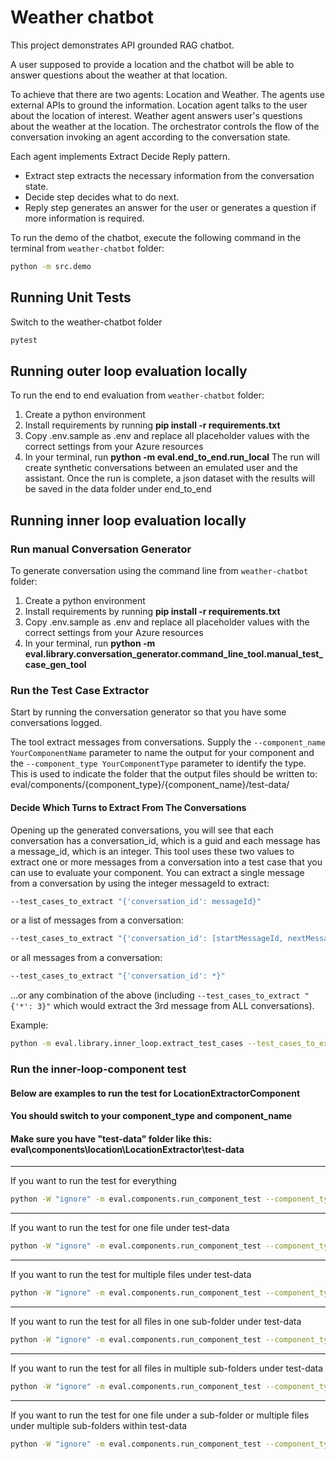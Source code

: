 # Weather chatbot

This project demonstrates API grounded RAG chatbot.

A user supposed to provide a location and the chatbot will be able to answer questions about the weather at that location.

To achieve that there are two agents: Location and Weather. The agents use external APIs to ground the information.
Location agent talks to the user about the location of interest.
Weather agent answers user's questions about the weather at the location.
The orchestrator controls the flow of the conversation invoking an agent according to the conversation state.

Each agent implements Extract Decide Reply pattern.

- Extract step extracts the necessary information from the
conversation state.
- Decide step decides what to do next.
- Reply step generates an answer for the user or generates a question if more information is required.

To run the demo of the chatbot, execute the following command in the terminal from `weather-chatbot` folder:

```bash
python -m src.demo
```

## Running Unit Tests

Switch to the weather-chatbot folder

```bash
pytest
```

## Running outer loop evaluation locally

To run the end to end evaluation from `weather-chatbot` folder:
1. Create a python environment
1. Install requirements by running **pip install -r requirements.txt**
1. Copy .env.sample as .env and replace all placeholder values with the correct settings from your Azure resources
1. In your terminal, run **python -m eval.end_to_end.run_local**
The run will create synthetic conversations between an emulated user and the assistant.
Once the run is complete, a json dataset with the results will be saved in the data folder under end_to_end

## Running inner loop evaluation locally
### Run manual Conversation Generator

To generate conversation using the command line from `weather-chatbot` folder:

1. Create a python environment
1. Install requirements by running **pip install -r requirements.txt**
1. Copy .env.sample as .env and replace all placeholder values with the correct settings from your Azure resources
1. In your terminal, run **python -m eval.library.conversation_generator.command_line_tool.manual_test_case_gen_tool**

### Run the Test Case Extractor

Start by running the conversation generator so that you have some conversations logged.

The tool extract messages from conversations. Supply the
```--component_name YourComponentName``` parameter to name the output for your component and the
```--component_type YourComponentType``` parameter to identify the type. This is used to indicate the folder that
the output files should be written to: eval/components/{component_type}/{component_name}/test-data/

#### Decide Which Turns to Extract From The Conversations

Opening up the generated conversations, you will see that each conversation has a conversation_id, which is a guid and each message has a message_id, which is an integer. This tool uses these two values to extract one or more messages from a conversation into a test case that you can use to evaluate your component.
You can extract a single message from a conversation by using the integer messageId to extract:

```bash
--test_cases_to_extract "{'conversation_id': messageId}"
```

or a list of messages from a conversation:

```bash
--test_cases_to_extract "{'conversation_id': [startMessageId, nextMessageId, endMessageId]}"
```

or all messages from a conversation:

```bash
--test_cases_to_extract "{'conversation_id': *}"
```

 ...or any combination of the above (including ```--test_cases_to_extract "{'*': 3}"``` which would extract the 3rd message from ALL conversations).

Example: 
```bash
python -m eval.library.inner_loop.extract_test_cases --test_cases_to_extract "{'35fe2f005a7e4fa5be2f4e7774e1982d': 3}" --component_type location --component_name LocationExtractor
```

### Run the inner-loop-component test
#### Below are examples to run the test for LocationExtractorComponent
#### You should switch to your component_type and component_name
#### Make sure you have "test-data" folder like this: eval\components\location\LocationExtractor\test-data
-------------------------------------------------------------------------------------
If you want to run the test for everything
```bash
python -W "ignore" -m eval.components.run_component_test --component_type location --component_name LocationExtractor --test_data \*
```
-------------------------------------------------------------------------------------
If you want to run the test for one file under test-data
```bash
python -W "ignore" -m eval.components.run_component_test --component_type location --component_name LocationExtractor --test_data file_name.json
```
-------------------------------------------------------------------------------------
If you want to run the test for multiple files under test-data
```bash
python -W "ignore" -m eval.components.run_component_test --component_type location --component_name LocationExtractor --test_data file_name1.json file_name2.json etc.,
```
-------------------------------------------------------------------------------------
If you want to run the test for all files in one sub-folder under test-data
```bash
python -W "ignore" -m eval.components.run_component_test --component_type location --component_name LocationExtractor --test_data folder_name
```
-------------------------------------------------------------------------------------
If you want to run the test for all files in multiple sub-folders under test-data
```bash
python -W "ignore" -m eval.components.run_component_test --component_type location --component_name LocationExtractor --test_data folder_name1 folder_name2
```
-------------------------------------------------------------------------------------
If you want to run the test for one file under a sub-folder or multiple files under multiple sub-folders within test-data
```bash
python -W "ignore" -m eval.components.run_component_test --component_type location --component_name LocationExtractor --test_data folder_name1/file1.json folder_name2/file2.json
```
